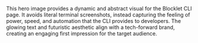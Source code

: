 This hero image provides a dynamic and abstract visual for the Blocklet CLI page. It avoids literal terminal screenshots, instead capturing the feeling of power, speed, and automation that the CLI provides to developers. The glowing text and futuristic aesthetic align with a tech-forward brand, creating an engaging first impression for the target audience.